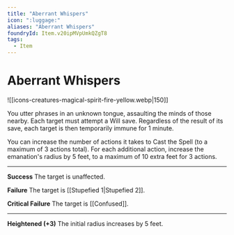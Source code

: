 ```yaml
---
title: "Aberrant Whispers"
icon: ":luggage:"
aliases: "Aberrant Whispers"
foundryId: Item.v20ipMVpUmkQZgT8
tags:
  - Item
---
```


# Aberrant Whispers
![[icons-creatures-magical-spirit-fire-yellow.webp|150]]

You utter phrases in an unknown tongue, assaulting the minds of those nearby. Each target must attempt a Will save. Regardless of the result of its save, each target is then temporarily immune for 1 minute.

You can increase the number of actions it takes to Cast the Spell (to a maximum of 3 actions total). For each additional action, increase the emanation's radius by 5 feet, to a maximum of 10 extra feet for 3 actions.

* * *

**Success** The target is unaffected.

**Failure** The target is [[Stupefied 1|Stupefied 2]].

**Critical Failure** The target is [[Confused]].

* * *

**Heightened (+3)** The initial radius increases by 5 feet.
